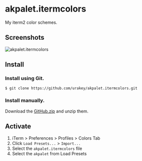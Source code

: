 # akpalet.itermcolors

My iterm2 color schemes.

## Screenshots

![akpalet.itermcolors](https://raw.github.com/urakey/akpalet.itermcolors/master/screenshots/akpalet.png)

## Install

### Install using Git.

```
$ git clone https://github.com/urakey/akpalet.itermcolors.git
```

### Install manually.

Download the [GitHub.zip](https://github.com/urakey/akpalet.itermcolors/archive/master.zip) and unzip them.

## Activate

1. iTerm > Preferences > Profiles > Colors Tab
1. Click `Load Presets...` > `Import...`
1. Select the `akpalet.itermcolors` file
1. Select the `akpalet` from Load Presets
